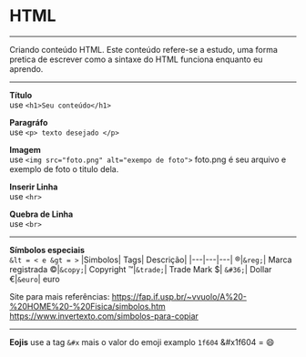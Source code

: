 # HTML

---  

Criando conteúdo HTML.
Este conteúdo refere-se a estudo, uma forma pretica de escrever 
como a sintaxe do HTML funciona enquanto eu aprendo.

---  

**Título**  
use ```<h1>Seu conteúdo</h1>```

**Paragráfo**   
use ```<p> texto desejado </p>```

**Imagem**  
use ```<img src="foto.png" alt="exempo de foto">```
foto.png é seu arquivo e exemplo de foto o titulo dela.  

**Inserir Linha**  
use ```<hr>```

**Quebra de Linha**  
use ```<br>```  

---  

**Símbolos especiais**   
```&lt = < e &gt = >```
|Simbolos| Tags| Descrição|
|---|---|---|
&reg;|```&reg;```| Marca registrada
&copy;|```&copy;```| Copyright
&trade;|```&trade;```| Trade Mark
&#36;| ```&#36;```| Dollar
&euro;|```&euro```| euro

Site para mais referências: https://fap.if.usp.br/~vvuolo/A%20-%20HOME%20-%20Fisica/simbolos.htm
https://www.invertexto.com/simbolos-para-copiar

---  

**Eojis**
use a tag ```&#x``` mais o valor do emoji examplo ```1f604``` 
&#x1f604 = 😄
